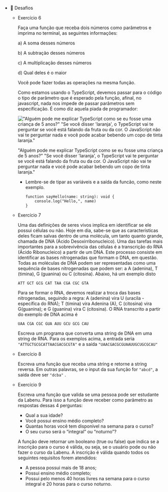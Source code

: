 - 🏅  Desafios
    - Exercício 6
        
        Faça uma função que receba dois números como parâmetros e imprima no terminal, as seguintes informações:
        
        a) A soma desses números
        
        b) A subtração desses números
        
        c) A multiplicação desses números
        
        d) Qual deles é o maior
        
        Você pode fazer todas as operações na mesma função.
        
        Como estamos usando o TypeScript, devemos passar para o código o tipo de parâmetro que é esperado pela função, afinal, no javascript, nada nos impede de passar parâmetros sem especificação. É como diz aquela piada de programador:
        
        !["Alguém pode me explicar TypeScript como se eu fosse uma criança de 5 anos?"
        "Se você disser 'laranja', o TypeScript vai te perguntar se você está falando da fruta ou da cor. O JavaScript não vai te perguntar nada e você pode acabar bebendo um copo de tinta laranja."](https://s3-us-west-2.amazonaws.com/secure.notion-static.com/c6f93b92-d59e-48dd-a267-4ae8bf882e52/Untitled.png)
        
        "Alguém pode me explicar TypeScript como se eu fosse uma criança de 5 anos?"
        "Se você disser 'laranja', o TypeScript vai te perguntar se você está falando da fruta ou da cor. O JavaScript não vai te perguntar nada e você pode acabar bebendo um copo de tinta laranja."
        
        - Lembre-se de tipar as variáveis e a saída da funcão, como neste exemplo.
            
            ```tsx
            function sayHello(name: string): void {
            	console.log("Hello,", name)
            }
            ```
            
        
    - Exercício 7
        
        Uma das definições de seres vivos implica em identificar se ele possui células ou não. Hoje em dia, sabe-se que as características deles ficam salvas dentro de uma molécula, um tanto quanto grande, chamada de DNA (Ácido Desoxirribonucleico). Uma das tarefas mais importantes para a sobrevivência das células é a transcrição do RNA (Ácido Ribonucleico) a partir de um DNA. Este processo consiste em identificar as bases nitrogenadas que formam o DNA, em questão. Todas as moléculas de DNA podem ser representadas como uma sequência de bases nitrogenadas que podem ser: a A (adenina), T (timina), G (guanina) ou C (citosina). Abaixo, há um exemplo disto
        
        ```
        ATT GCT GCG CAT TAA CGA CGC GTA
        ```
        
        Para se formar o RNA, devemos realizar a troca das bases nitrogenadas, seguindo a regra: A (adenina) vira U (uracila - específica do RNA); T (timina) vira Adenina (A), C (citosina) vira G(guanina); e G (guanina) vira C (citosina).  O RNA transcrito a partir do exemplo de DNA acima é
        
        ```
        UAA CGA CGC GUA AUU GCU GCG CAU
        ```
        
        Escreva um programa que converta uma string de DNA em uma string de RNA. Para os exemplos acima, a entrada seria `"ATTGCTGCGCATTAACGACGCGTA"` e a saída `"UAACGACGCGUAAUUGCUGCGCAU"`
        
    - Exercício 8
        
        Escreva uma função que receba uma string e retorne a string reversa. Em outras palavras, se o input da sua função for `"abcd"`, a saída deve ser `"dcba"` .
        
    - Exercício 9
        
        Escreva uma função que valida se uma pessoa pode ser estudante da Labenu. Para isso a função deve receber como parâmetro as respostas dessas 4 perguntas:
        
        - Qual a sua idade?
        - Você possui ensino médio completo?
        - Quantas horas você tem disponível na semana para o curso?
        - O seu curso será o “integral” ou “noturno”?
        
        A função deve retornar um booleano (true ou false) que indica se a inscrição para o curso é válida, ou seja, se o usuário pode ou não fazer o curso da Labenu. A inscrição é válida quando todos os seguintes requisitos forem atendidos:
        
        - A pessoa possui mais de 18 anos;
        - Possui ensino médio completo;
        - Possui pelo menos 40 horas livres na semana para o curso integral e 20 horas para o curso noturno.